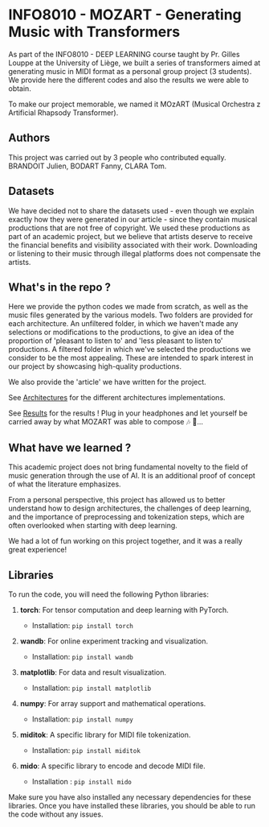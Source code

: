 # INFO8010 - MOZART - Generating Music with Transformers
As part of the INFO8010 - DEEP LEARNING course taught by Pr. Gilles Louppe at the University of Liège, we built a series of transformers aimed at generating music in MIDI format as a personal group project (3 students).  We provide here the different codes and also the results we were able to obtain.

To make our project memorable, we named it MOzART (Musical Orchestra z Artificial Rhapsody Transformer).

## Authors

This project was carried out by 3 people who contributed equally.
BRANDOIT Julien,
BODART Fanny,
CLARA Tom.

## Datasets

We have decided not to share the datasets used - even though we explain exactly how they were generated in our article - since they contain musical productions that are not free of copyright. We used these productions as part of an academic project, but we believe that artists deserve to receive the financial benefits and visibility associated with their work. Downloading or listening to their music through illegal platforms does not compensate the artists.

## What's in the repo ?

Here we provide the python codes we made from scratch, as well as the music files generated by the various models. Two folders are provided for each architecture. An unfiltered folder, in which we haven't made any selections or modifications to the productions, to give an idea of the proportion of 'pleasant to listen to' and 'less pleasant to listen to' productions. A filtered folder in which we've selected the productions we consider to be the most appealing. These are intended to spark interest in our project by showcasing high-quality productions.

We also provide the 'article' we have written for the project.

See [Architectures](Architectures/readme.md) for the different architectures implementations.

See [Results](Results/readme.md) for the results ! Plug in your headphones and let yourself be carried away by what MOZART was able to compose 🎶 🎹...

## What have we learned ?
This academic project does not bring fundamental novelty to the field of music generation through the use of AI. It is an additional proof of concept of what the literature emphasizes.

From a personal perspective, this project has allowed us to better understand how to design architectures, the challenges of deep learning, and the importance of preprocessing and tokenization steps, which are often overlooked when starting with deep learning.

We had a lot of fun working on this project together, and it was a really great experience!

## Libraries

To run the code, you will need the following Python libraries:

1. **torch**: For tensor computation and deep learning with PyTorch.
   - Installation: `pip install torch`

2. **wandb**: For online experiment tracking and visualization.
   - Installation: `pip install wandb`

3. **matplotlib**: For data and result visualization.
   - Installation: `pip install matplotlib`

4. **numpy**: For array support and mathematical operations.
   - Installation: `pip install numpy`

5. **miditok**: A specific library for MIDI file tokenization.
   - Installation: `pip install miditok`
  
6. **mido**: A specific library to encode and decode MIDI file.
   - Installation : `pip install mido`

Make sure you have also installed any necessary dependencies for these libraries. Once you have installed these libraries, you should be able to run the code without any issues.
